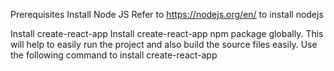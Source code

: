 Prerequisites
Install Node JS
Refer to https://nodejs.org/en/ to install nodejs

Install create-react-app
Install create-react-app npm package globally. This will help to easily run the project and also build the source files easily. Use the following command to install create-react-app
